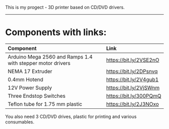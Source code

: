 This is my progect - 3D printer based on CD/DVD drivers.
**** 
# Components with links: 
| Component | Link | 
|:---|:---| 
| Arduino Mega 2560 and Ramps 1.4 with stepper motor drivers | https://bit.ly/2VSE2nO | 
| NEMA 17 Extruder | https://bit.ly/2DPsnvq | 
| 0.4mm Hotend | https://bit.ly/2V4gub1 | 
| 12V Power Supply | https://bit.ly/2VjSWnm | 
| Three Endstop Switches | https://bit.ly/300PQmQ| 
| Teflon tube for 1.75 mm plastic | https://bit.ly/2J3NOxo | 

You also need 3 CD/DVD drives, plastic for printing and various consumables.
